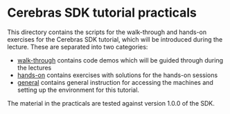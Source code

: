 # Cerebras SDK tutorial practicals

This directory contains the scripts for the walk-through and hands-on exercises for the Cerebras SDK tutorial, which will be introduced during the lecture. These are separated into two categories:

* [walk-through](walk-through) contains code demos which will be guided through during the lectures
* [hands-on](hands-on) contains exercises with solutions for the hands-on sessions
* [general](general) contains general instruction for accessing the machines and setting up the environment for this tutorial.

The material in the practicals are tested against version 1.0.0 of the SDK.

